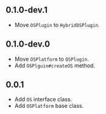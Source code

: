 ## 0.1.0-dev.1

* Move `OSPlugin` to `HybridOSPlugin`.

## 0.1.0-dev.0

* Move `OSPlatform` to `OSPlugin`.
* Add `OSPlguin#createOS` method.

## 0.0.1

* Add `OS` interface class.
* Add `OSPlatform` base class.
